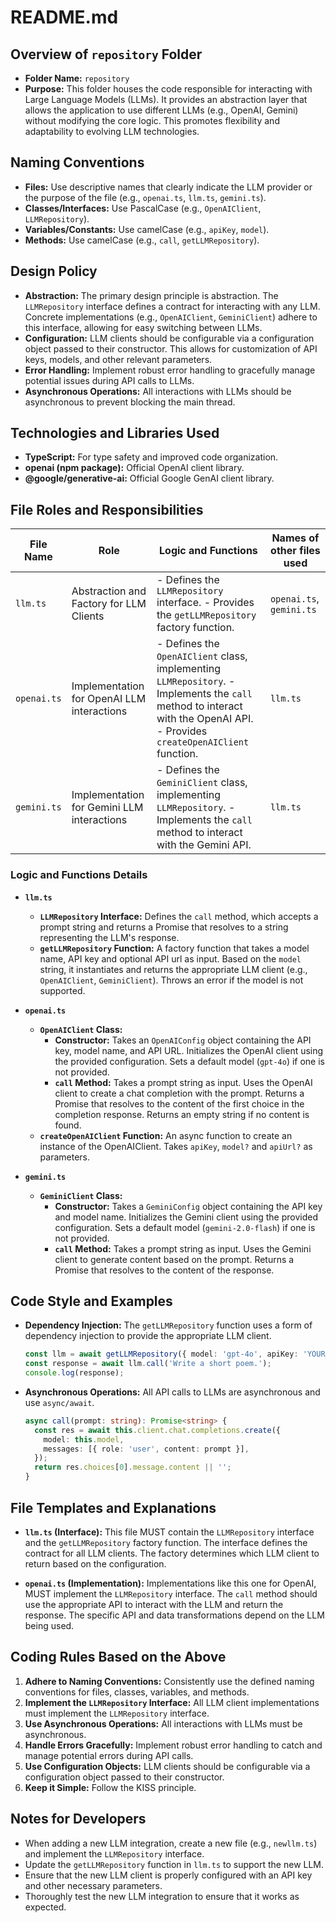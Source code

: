 # README.md

## Overview of `repository` Folder

- **Folder Name:** `repository`
- **Purpose:** This folder houses the code responsible for interacting with Large Language Models (LLMs). It provides an abstraction layer that allows the application to use different LLMs (e.g., OpenAI, Gemini) without modifying the core logic. This promotes flexibility and adaptability to evolving LLM technologies.

## Naming Conventions

- **Files:** Use descriptive names that clearly indicate the LLM provider or the purpose of the file (e.g., `openai.ts`, `llm.ts`, `gemini.ts`).
- **Classes/Interfaces:** Use PascalCase (e.g., `OpenAIClient`, `LLMRepository`).
- **Variables/Constants:** Use camelCase (e.g., `apiKey`, `model`).
- **Methods:** Use camelCase (e.g., `call`, `getLLMRepository`).

## Design Policy

- **Abstraction:** The primary design principle is abstraction. The `LLMRepository` interface defines a contract for interacting with any LLM. Concrete implementations (e.g., `OpenAIClient`, `GeminiClient`) adhere to this interface, allowing for easy switching between LLMs.
- **Configuration:** LLM clients should be configurable via a configuration object passed to their constructor. This allows for customization of API keys, models, and other relevant parameters.
- **Error Handling:** Implement robust error handling to gracefully manage potential issues during API calls to LLMs.
- **Asynchronous Operations:** All interactions with LLMs should be asynchronous to prevent blocking the main thread.

## Technologies and Libraries Used

- **TypeScript:** For type safety and improved code organization.
- **openai (npm package):**  Official OpenAI client library.
- **@google/generative-ai:**  Official Google GenAI client library.

## File Roles and Responsibilities

| File Name     | Role                                            | Logic and Functions                                                                                                                         | Names of other files used |
| ------------- | ----------------------------------------------- | ------------------------------------------------------------------------------------------------------------------------------------------- | ------------------------- |
| `llm.ts`      | Abstraction and Factory for LLM Clients         | - Defines the `LLMRepository` interface.  - Provides the `getLLMRepository` factory function.                                                | `openai.ts`, `gemini.ts`  |
| `openai.ts`   | Implementation for OpenAI LLM interactions   | - Defines the `OpenAIClient` class, implementing `LLMRepository`.  - Implements the `call` method to interact with the OpenAI API.      - Provides `createOpenAIClient` function.                                  | `llm.ts`                 |
| `gemini.ts`   | Implementation for Gemini LLM interactions   | - Defines the `GeminiClient` class, implementing `LLMRepository`.  - Implements the `call` method to interact with the Gemini API.        | `llm.ts`                 |

### Logic and Functions Details

*   **`llm.ts`**
    *   **`LLMRepository` Interface:** Defines the `call` method, which accepts a prompt string and returns a Promise that resolves to a string representing the LLM's response.
    *   **`getLLMRepository` Function:**  A factory function that takes a model name, API key and optional API url as input.  Based on the `model` string, it instantiates and returns the appropriate LLM client (e.g., `OpenAIClient`, `GeminiClient`). Throws an error if the model is not supported.

*   **`openai.ts`**
    *   **`OpenAIClient` Class:**
        *   **Constructor:** Takes an `OpenAIConfig` object containing the API key, model name, and API URL.  Initializes the OpenAI client using the provided configuration. Sets a default model (`gpt-4o`) if one is not provided.
        *   **`call` Method:** Takes a prompt string as input. Uses the OpenAI client to create a chat completion with the prompt. Returns a Promise that resolves to the content of the first choice in the completion response. Returns an empty string if no content is found.
    *   **`createOpenAIClient` Function:** An async function to create an instance of the OpenAIClient. Takes `apiKey`, `model?` and `apiUrl?` as parameters.

*   **`gemini.ts`**
    *   **`GeminiClient` Class:**
        *   **Constructor:** Takes a `GeminiConfig` object containing the API key and model name. Initializes the Gemini client using the provided configuration. Sets a default model (`gemini-2.0-flash`) if one is not provided.
        *   **`call` Method:** Takes a prompt string as input. Uses the Gemini client to generate content based on the prompt. Returns a Promise that resolves to the content of the response.

## Code Style and Examples

*   **Dependency Injection:** The `getLLMRepository` function uses a form of dependency injection to provide the appropriate LLM client.

    ```typescript
    const llm = await getLLMRepository({ model: 'gpt-4o', apiKey: 'YOUR_API_KEY' });
    const response = await llm.call('Write a short poem.');
    console.log(response);
    ```

*   **Asynchronous Operations:** All API calls to LLMs are asynchronous and use `async/await`.

    ```typescript
    async call(prompt: string): Promise<string> {
      const res = await this.client.chat.completions.create({
        model: this.model,
        messages: [{ role: 'user', content: prompt }],
      });
      return res.choices[0].message.content || '';
    }
    ```

## File Templates and Explanations

*   **`llm.ts` (Interface):**
    This file MUST contain the `LLMRepository` interface and the `getLLMRepository` factory function.  The interface defines the contract for all LLM clients. The factory determines which LLM client to return based on the configuration.

*   **`openai.ts` (Implementation):**
    Implementations like this one for OpenAI, MUST implement the `LLMRepository` interface.  The `call` method should use the appropriate API to interact with the LLM and return the response. The specific API and data transformations depend on the LLM being used.

## Coding Rules Based on the Above

1.  **Adhere to Naming Conventions:** Consistently use the defined naming conventions for files, classes, variables, and methods.
2.  **Implement the `LLMRepository` Interface:** All LLM client implementations must implement the `LLMRepository` interface.
3.  **Use Asynchronous Operations:** All interactions with LLMs must be asynchronous.
4.  **Handle Errors Gracefully:** Implement robust error handling to catch and manage potential errors during API calls.
5.  **Use Configuration Objects:** LLM clients should be configurable via a configuration object passed to their constructor.
6.  **Keep it Simple:** Follow the KISS principle.

## Notes for Developers

*   When adding a new LLM integration, create a new file (e.g., `newllm.ts`) and implement the `LLMRepository` interface.
*   Update the `getLLMRepository` function in `llm.ts` to support the new LLM.
*   Ensure that the new LLM client is properly configured with an API key and other necessary parameters.
*   Thoroughly test the new LLM integration to ensure that it works as expected.
```